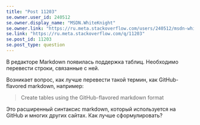 ```yaml
---
title: "Post 11203"
se.owner.user_id: 240512
se.owner.display_name: "MSDN.WhiteKnight"
se.owner.link: "https://ru.meta.stackoverflow.com/users/240512/msdn-whiteknight"
se.link: "https://ru.meta.stackoverflow.com/q/11203"
se.post_id: 11203
se.post_type: question
---
```

<p>В редакторе Markdown появилась поддержка таблиц. Необходимо перевести строки, связанные с ней.</p>
<p>Возникает вопрос, как лучше перевести такой термин, как GitHub-flavored markdown, например:</p>
<blockquote>
<p>Create tables using the GitHub-flavored markdown format</p>
</blockquote>
<p>Это расширенный синтаксис markdown, который используется на GitHub и многих других сайтах. Как лучше сформулировать?</p>
